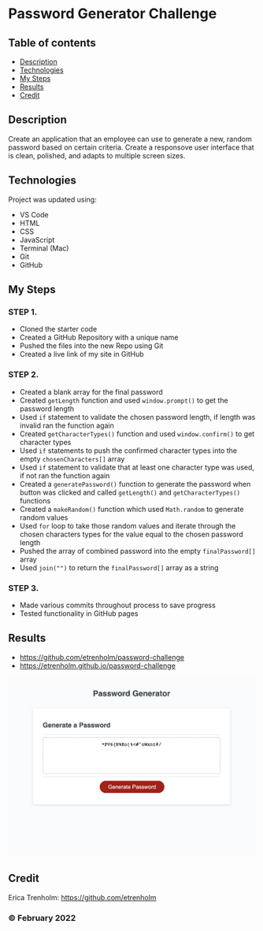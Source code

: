 # Password Generator Challenge

## Table of contents
* [Description](#description)
* [Technologies](#technologies)
* [My Steps](#my-steps)
* [Results](#results)
* [Credit](#credit)

## Description
Create an application that an employee can use to generate a new, random password based on certain criteria. Create a responsove user interface that is clean, polished, and adapts to multiple screen sizes.
	
## Technologies
Project was updated using:
* VS Code
* HTML
* CSS
* JavaScript
* Terminal (Mac)
* Git
* GitHub

## My Steps
### STEP 1. 
* Cloned the starter code
* Created a GitHub Repository with a unique name 
* Pushed the files into the new Repo using Git
* Created a live link of my site in GitHub

### STEP 2.
* Created a blank array for the final password
* Created <code>getLength</code> function and used <code>window.prompt()</code> to get the password length
* Used <code>if</code> statement to validate the chosen password length, if length was invalid ran the function again 
* Created <code>getCharacterTypes()</code> function and used <code>window.confirm()</code> to get character types
* Used <code>if</code> statements to push the confirmed character types into the empty <code>chosenCharacters[]</code> array
* Used <code>if</code> statement to validate that at least one character type was used, if not ran the function again 
* Created a <code>generatePassword()</code> function to generate the password when button was clicked and called <code>getLength()</code> and <code>getCharacterTypes()</code> functions
* Created a <code>makeRandom()</code> function which used <code>Math.random</code> to generate random values
* Used <code>for</code> loop to take those random values and iterate through the chosen characters types for the value equal to the chosen password length
* Pushed the array of combined password into the empty <code>finalPassword[]</code> array
* Used <code>join("")</code> to return the <code>finalPassword[]</code> array as a string

### STEP 3.
* Made various commits throughout process to save progress
* Tested functionality in GitHub pages


## Results

* https://github.com/etrenholm/password-challenge
* https://etrenholm.github.io/password-challenge

![mockup](./Images/password-generator.png)

## Credit

Erica Trenholm: https://github.com/etrenholm

### ©️ February 2022
